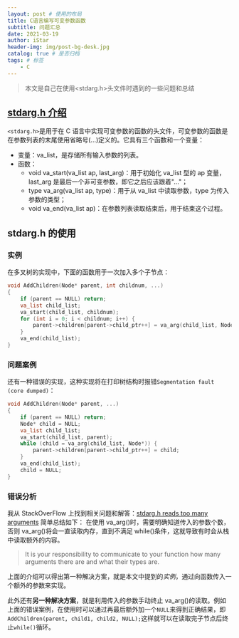 ```yaml
---
layout: post # 使用的布局
title: C语言编写可变参数函数
subtitle: 问题汇总
date: 2021-03-19
author: iStar
header-img: img/post-bg-desk.jpg
catalog: true # 是否归档
tags: # 标签
    - C
---
```


> 本文是自己在使用&lt;stdarg.h&gt;头文件时遇到的一些问题和总结

## [stdarg.h 介绍](https://www.runoob.com/cprogramming/c-standard-library-stdarg-h.html)

`<stdarg.h>`是用于在 C 语言中实现可变参数的函数的头文件，可变参数的函数是在参数列表的末尾使用省略号(...)定义的。它具有三个函数和一个变量：

-   变量：va_list，是存储所有输入参数的列表。
-   函数：
    -   void va_start(va_list ap, last_arg)：用于初始化 va_list 型的 ap 变量，last_arg 是最后一个非可变参数，即它之后应该跟着"..."；
    -   type va_arg(va_list ap, type)：用于从 va_list 中读取参数，type 为传入参数的类型；
    -   void va_end(va_list ap)：在参数列表读取结束后，用于结束这个过程。

## stdarg.h 的使用

### 实例

在多叉树的实现中，下面的函数用于一次加入多个子节点：

```C
void AddChildren(Node* parent, int childnum, ...)
{
    if (parent == NULL) return;
    va_list child_list;
    va_start(child_list, childnum);
    for (int i = 0; i < childnum; i++) {
        parent->children[parent->child_ptr++] = va_arg(child_list, Node*);
    }
    va_end(child_list);
}
```

### 问题案例

还有一种错误的实现，这种实现将在打印树结构时报错`Segmentation fault (core dumped)`：

```C
void AddChildren(Node* parent, ...)
{
    if (parent == NULL) return;
    Node* child = NULL;
    va_list child_list;
    va_start(child_list, parent);
    while (child = va_arg(child_list, Node*)) {
        parent->children[parent->child_ptr++] = child;
    }
    va_end(child_list);
    child = NULL;
}
```

### 错误分析

我从 StackOverFlow 上找到相关问题和解答：[stdarg.h reads too many arguments](https://stackoverflow.com/questions/9774803/stdarg-h-reads-too-many-arguments)
简单总结如下：
在使用 va_arg()时，需要明确知道传入的参数个数，否则 va_arg()将会一直读取内存，直到不满足 while()条件，这就导致有时会从栈中读取额外的内容。

> It is your responsibility to communicate to your function how many arguments there are and what their types are.

上面的介绍可以得出第一种解决方案，就是本文中提到的*实例*，通过向函数传入一个额外的参数来实现。

此外还有**另一种解决方案**，就是利用传入的参数手动终止 va_arg()的读取。例如上面的错误案例，在使用时可以通过再最后额外加一个`NULL`来得到正确结果，即`AddChildren(parent, child1, child2, NULL);`这样就可以在读取完子节点后终止`while()`循环。
